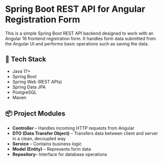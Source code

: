 # Spring Boot REST API for Angular Registration Form

This is a simple Spring Boot REST API backend designed to work with an Angular 16 frontend registration form. It handles form data submitted from the Angular UI and performs basic operations such as saving the data.

## 🔧 Tech Stack

- Java 17+ 
- Spring Boot
- Spring Web (REST APIs)
- Spring Data JPA
- PostgreSQL
- Maven

## 📦 Project Modules

- **Controller** – Handles incoming HTTP requests from Angular
- **DTO (Data Transfer Object)** – Transfers data between client and server in a clean, decoupled way
- **Service** – Contains business logic
- **Model (Entity)** – Represents form data
- **Repository**– Interface for database operations
